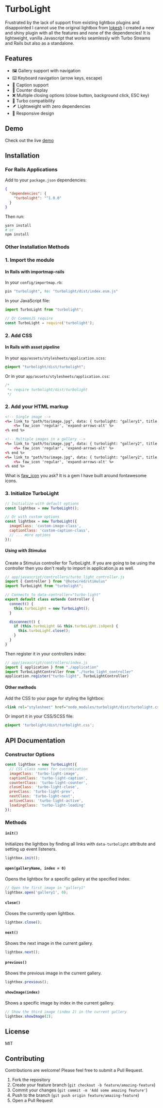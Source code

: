 # TurboLight

Frustrated by the lack of support from existing lightbox plugins and disappointed I cannot use the original lightbox from [lokesh](https://github.com/lokesh/lightbox2) 
I created a new and shiny plugin with all the features and none of the dependencies!
It is lightweight, vanilla Javascript that works seamlessly with Turbo Streams and Rails but also as a standalone.

## Features

- 🖼️ Gallery support with navigation
- ⌨️ Keyboard navigation (arrow keys, escape)
- 📝 Caption support
- 🔢 Counter display
- ❌ Multiple closing options (close button, background click, ESC key)
- 🚀 Turbo compatibility
- 🪶 Lightweight with zero dependencies
- 📱 Responsive design

## Demo
Check out the live [demo](https://alexwebgr.github.io/turbolight/)

## Installation

### For Rails Applications

Add to your `package.json` dependencies:

```json
{
  "dependencies": {
    "turbolight": "^1.0.0"
  }
}
```

Then run:

```bash
yarn install
# or
npm install
```

### Other Installation Methods

### 1. Import the module
#### In Rails with importmap-rails

In your `config/importmap.rb`:

```ruby
pin "turbolight", to: "turbolight/dist/index.esm.js"
```

In your JavaScript file:

```javascript
import TurboLight from "turbolight";

// Or CommonJS require
const TurboLight = require('turbolight');
```

### 2. Add CSS
#### In Rails with asset pipeline

In your `app/assets/stylesheets/application.scss`:

```scss
@import "turbolight/dist/turbolight";
```

Or in your `app/assets/stylesheets/application.css`:

```css
/*
 *= require turbolight/dist/turbolight
 */
```

### 2. Add your HTML markup

```html
<!-- Single image -->
<%= link_to "path/to/image.jpg", data: { turbolight: "gallery1", title: "The caption" } do %>
    <%= faw_icon 'regular', 'expand-arrows-alt' %>
<% end %>

<!-- Multiple images in a gallery -->
<%= link_to "path/to/image.jpg", data: { turbolight: "gallery2", title: "The caption" } do %>
    <%= faw_icon 'regular', 'expand-arrows-alt' %>
<% end %>
<%= link_to "path/to/image.jpg", data: { turbolight: "gallery2", title: "The caption" } do %>
    <%= faw_icon 'regular', 'expand-arrows-alt' %>
<% end %>
```

What is [faw_icon](https://github.com/alexwebgr/faw_icon) you ask? It is a gem I have built around fontawesome icons.

### 3. Initialize TurboLight

```javascript
// Initialize with default options
const lightbox = new TurboLight();

// Or with custom options
const lightbox = new TurboLight({
  imageClass: 'custom-image-class',
  captionClass: 'custom-caption-class',
  // ... more options
});
```
##### Using with Stimulus

Create a Stimulus controller for TurboLight. If you are going to be using the controller then you don't really to import in application.js as well. 

```javascript
// app/javascript/controllers/turbo_light_controller.js
import { Controller } from "@hotwired/stimulus"
import TurboLight from "turbolight";

// Connects to data-controller="turbo-light"
export default class extends Controller {
  connect() {
    this.turboLight = new TurboLight();
  }

  disconnect() {
    if (this.turboLight && this.turboLight.isOpen) {
      this.turboLight.close();
    }
  }
}
```

Then register it in your controllers index:

```javascript
// app/javascript/controllers/index.js
import { application } from "./application"
import TurboLightController from "./turbo_light_controller"
application.register("turbo-light", TurboLightController)
```

#### Other methods

Add the CSS to your page for styling the lightbox:

```html
<link rel="stylesheet" href="node_modules/turbolight/dist/turbolight.css">
```

Or import it in your CSS/SCSS file:

```css
@import 'turbolight/dist/turbolight.css';
```

## API Documentation

### Constructor Options

```javascript
const lightbox = new TurboLight({
  // CSS class names for customization
  imageClass: 'turbo-light-image',
  captionClass: 'turbo-light-caption',
  counterClass: 'turbo-light-counter',
  closeClass: 'turbo-light-close',
  prevClass: 'turbo-light-prev',
  nextClass: 'turbo-light-next',
  activeClass: 'turbo-light-active',
  loadingClass: 'turbo-light-loading'
});
```

### Methods

#### `init()`

Initializes the lightbox by finding all links with `data-turbolight` attribute and setting up event listeners.

```javascript
lightbox.init();
```

#### `open(galleryName, index = 0)`

Opens the lightbox for a specific gallery at the specified index.

```javascript
// Open the first image in "gallery1"
lightbox.open('gallery1', 0);
```

#### `close()`

Closes the currently open lightbox.

```javascript
lightbox.close();
```

#### `next()`

Shows the next image in the current gallery.

```javascript
lightbox.next();
```

#### `previous()`

Shows the previous image in the current gallery.

```javascript
lightbox.previous();
```

#### `showImage(index)`

Shows a specific image by index in the current gallery.

```javascript
// Show the third image (index 2) in the current gallery
lightbox.showImage(2);
```

## License

MIT

## Contributing

Contributions are welcome! Please feel free to submit a Pull Request.

1. Fork the repository
2. Create your feature branch (`git checkout -b feature/amazing-feature`)
3. Commit your changes (`git commit -m 'Add some amazing feature'`)
4. Push to the branch (`git push origin feature/amazing-feature`)
5. Open a Pull Request
